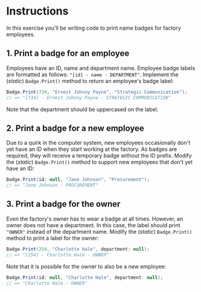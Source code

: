 # Instructions

In this exercise you'll be writing code to print name badges for factory employees.

## 1. Print a badge for an employee

Employees have an ID, name and department name. Employee badge labels are formatted as follows: `"[id] - name - DEPARTMENT"`. Implement the (_static_) `Badge.Print()` method to return an employee's badge label:

```csharp
Badge.Print(734, "Ernest Johnny Payne", "Strategic Communication");
// => "[734] - Ernest Johnny Payne - STRATEGIC COMMUNICATION"
```

Note that the department should be uppercased on the label.

## 2. Print a badge for a new employee

Due to a quirk in the computer system, new employees occasionally don't yet have an ID when they start working at the factory. As badges are required, they will receive a temporary badge without the ID prefix. Modify the (_static_) `Badge.Print()` method to support new employees that don't yet have an ID:

```csharp
Badge.Print(id: null, "Jane Johnson", "Procurement");
// => "Jane Johnson - PROCUREMENT"
```

## 3. Print a badge for the owner

Even the factory's owner has to wear a badge at all times. However, an owner does not have a department. In this case, the label should print `"OWNER"` instead of the department name. Modify the (_static_) `Badge.Print()` method to print a label for the owner:

```csharp
Badge.Print(254, "Charlotte Hale", department: null);
// => "[254] - Charlotte Hale - OWNER"
```

Note that it is possible for the owner to also be a new employee:

```csharp
Badge.Print(id: null, "Charlotte Hale", department: null);
// => "Charlotte Hale - OWNER"
```
